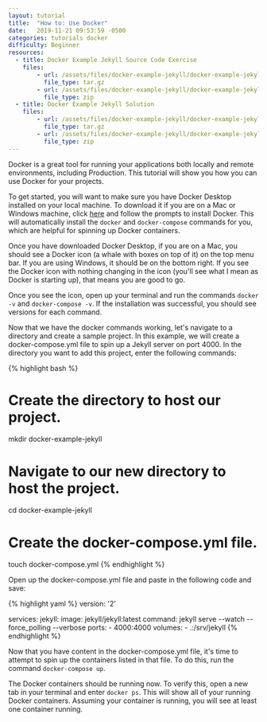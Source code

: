 ```yaml
---
layout: tutorial
title:  "How to: Use Docker"
date:   2019-11-21 09:53:59 -0500
categories: tutorials docker
difficulty: Beginner
resources:
  - title: Docker Example Jekyll Source Code Exercise
    files:
        - url: /assets/files/docker-example-jekyll/docker-example-jekyll-start.tar.gz
          file_type: tar.gz
        - url: /assets/files/docker-example-jekyll/docker-example-jekyll-start.zip
          file_type: zip
  - title: Docker Example Jekyll Solution
    files:
        - url: /assets/files/docker-example-jekyll/docker-example-jekyll-solution.tar.gz
          file_type: tar.gz
        - url: /assets/files/docker-example-jekyll/docker-example-jekyll-solution.zip
          file_type: zip
---
```

Docker is a great tool for running your applications both locally and remote environments, including
Production. This tutorial will show you how you can use Docker for your
projects.

To get started, you will want to make sure you have Docker Desktop installed on your local machine.
To download it if you are on a Mac or Windows machine, click
[here](https://www.docker.com/products/docker-desktop) and follow the prompts to install Docker. This will
automatically install the `docker` and `docker-compose` commands for you, which are helpful for spinning
up Docker containers.

Once you have downloaded Docker Desktop, if you are on a Mac, you should see a Docker icon
(a whale with boxes on top of it) on the top menu bar. If you are using Windows, it should be on the bottom right.
If you see the Docker icon with nothing changing in the icon (you'll see what I mean as Docker is starting up), that means you are good to go.

Once you see the icon, open up your terminal and run the commands `docker -v` and `docker-compose -v`. If the
installation was successful, you should see versions for each command.

Now that we have the docker commands working, let's navigate to a directory and create a sample project.
In this example, we will create a docker-compose.yml file to spin up a Jekyll server on port 4000. In the directory
you want to add this project, enter the following commands:

{% highlight bash %}
# Create the directory to host our project.
mkdir docker-example-jekyll

# Navigate to our new directory to host the project.
cd docker-example-jekyll

# Create the docker-compose.yml file.
touch docker-compose.yml
{% endhighlight %}

Open up the docker-compose.yml file and paste in the following code and save:

{% highlight yaml %}
version: '2'

services:
  jekyll:
    image: jekyll/jekyll:latest
    command: jekyll serve --watch --force_polling --verbose
    ports:
      - 4000:4000
    volumes:
      - .:/srv/jekyll
{% endhighlight %}

Now that you have content in the docker-compose.yml file, it's time to attempt to spin
up the containers listed in that file. To do this, run the command `docker-compose up`.

The Docker containers should be running now. To verify this, open a new tab in your terminal
and enter `docker ps`. This will show all of your running Docker containers. Assuming your container
is running, you will see at least one container running.
